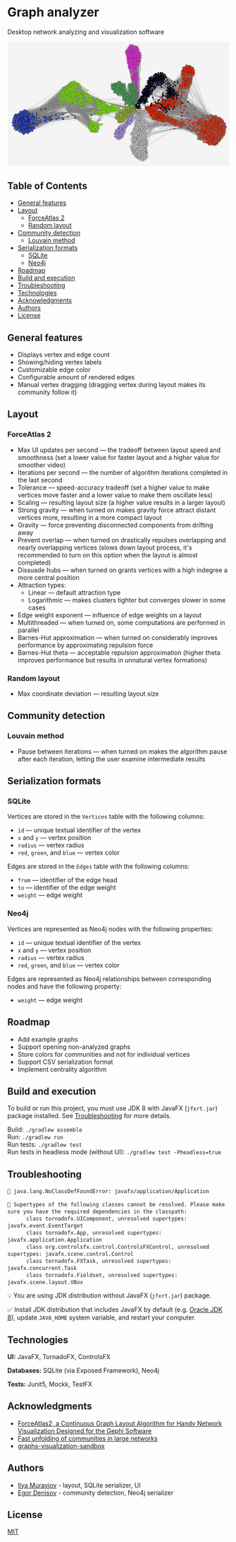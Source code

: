 # Graph analyzer

Desktop network analyzing and visualization software

![demo.png](demo.png)

## Table of Contents
- [General features](#general-features)
- [Layout](#layout)
  * [ForceAtlas 2](#forceatlas-2)
  * [Random layout](#random-layout)
- [Community detection](#community-detection)
  * [Louvain method](#louvain-method)
- [Serialization formats](#serialization-formats)
  * [SQLite](#sqlite)
  * [Neo4j](#neo4j)
- [Roadmap](#roadmap)
- [Build and execution](#build-and-execution)
- [Troubleshooting](#troubleshooting)
- [Technologies](#technologies)
- [Acknowledgments](#acknowledgments)
- [Authors](#authors)
- [License](#license)

## General features

- Displays vertex and edge count
- Showing/hiding vertex labels
- Customizable edge color
- Configurable amount of rendered edges
- Manual vertex dragging (dragging vertex during layout makes its community follow it)

## Layout

### ForceAtlas 2
- Max UI updates per second — the tradeoff between layout speed and smoothness 
  (set a lower value for faster layout and a higher value for smoother video)
- Iterations per second — the number of algorithm iterations completed in the last second
- Tolerance — speed-accuracy tradeoff 
  (set a higher value to make vertices move faster and a lower value to make them oscillate less)
- Scaling — resulting layout size (a higher value results in a larger layout)
- Strong gravity — when turned on makes gravity force attract distant vertices more, resulting in a more compact layout
- Gravity — force preventing disconnected components from drifting away
- Prevent overlap — when turned on drastically repulses overlapping and nearly overlapping vertices 
  (slows down layout process, it's recommended to turn on this option when the layout is almost completed)
- Dissuade hubs — when turned on grants vertices with a high indegree a more central position
- Attraction types:
  * Linear — default attraction type
  * Logarithmic — makes clusters tighter but converges slower in some cases
- Edge weight exponent — influence of edge weights on a layout
- Multithreaded — when turned on, some computations are performed in parallel
- Barnes-Hut approximation — when turned on considerably improves performance by approximating repulsion force
- Barnes-Hut theta — acceptable repulsion approximation 
  (higher theta improves performance but results in unnatural vertex formations)

### Random layout
- Max coordinate deviation — resulting layout size

## Community detection

### Louvain method
- Pause between iterations — when turned on makes the algorithm pause after each iteration, letting the user examine intermediate results

## Serialization formats

### SQLite

Vertices are stored in the `Vertices` table with the following columns:
- `id` — unique textual identifier of the vertex
- `x` and `y` — vertex position
- `radius` — vertex radius
- `red`, `green`, and `blue` — vertex color

Edges are stored in the `Edges` table with the following columns:
- `from` — identifier of the edge head
- `to` — identifier of the edge weight
- `weight` — edge weight

### Neo4j

Vertices are represented as Neo4j nodes with the following properties:
- `id` — unique textual identifier of the vertex
- `x` and `y` — vertex position
- `radius` — vertex radius
- `red`, `green`, and `blue` — vertex color

Edges are represented as Neo4j relationships between corresponding nodes and have the following property:
- `weight` — edge weight

## Roadmap

* Add example graphs
* Support opening non-analyzed graphs
* Store colors for communities and not for individual vertices
* Support CSV serialization format
* Implement centrality algorithm
  
## Build and execution

To build or run this project, you must use JDK 8 with JavaFX (`jfxrt.jar`) package installed. 
See [Troubleshooting](#troubleshooting) for more details.

Build: `./gradlew assemble`  
Run: `./gradlew run`  
Run tests: `./gradlew test`  
Run tests in headless mode (without UI): `./gradlew test -Pheadless=true`

## Troubleshooting

```
👻 java.lang.NoClassDefFoundError: javafx/application/Application
```
```
👻 Supertypes of the following classes cannot be resolved. Please make sure you have the required dependencies in the classpath:
      class tornadofx.UIComponent, unresolved supertypes: javafx.event.EventTarget
      class tornadofx.App, unresolved supertypes: javafx.application.Application
      class org.controlsfx.control.ControlsFXControl, unresolved supertypes: javafx.scene.control.Control
      class tornadofx.FXTask, unresolved supertypes: javafx.concurrent.Task
      class tornadofx.Fieldset, unresolved supertypes: javafx.scene.layout.VBox
```
💡 You are using JDK distribution without JavaFX (`jfxrt.jar`) package.

✅ Install JDK distribution that includes JavaFX by default (e.g. [Oracle JDK 8](https://www.oracle.com/java/technologies/javase/javase-jdk8-downloads.html)), update `JAVA_HOME` system variable, and restart your computer.
## Technologies

**UI:** JavaFX, TornadoFX, ControlsFX

**Databases:** SQLite (via Exposed Framework), Neo4j

**Tests:** Junit5, Mockk, TestFX

## Acknowledgments

 - [ForceAtlas2, a Continuous Graph Layout Algorithm for Handy Network Visualization Designed for the Gephi Software](https://journals.plos.org/plosone/article?id=10.1371/journal.pone.0098679)
 - [Fast unfolding of communities in large networks](https://arxiv.org/abs/0803.0476)
 - [graphs-visualization-sandbox](https://github.com/skoret/graphs-visualization-sandbox)

## Authors

- [Ilya Muravjov](https://github.com/IlyaMuravjov) - layout, SQLite serializer, UI
- [Egor Denisov](https://github.com/Lev0nid) - community detection, Neo4j serializer 

  
## License

[MIT](LICENSE)
